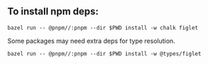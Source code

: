 ## To install npm deps:

```
bazel run -- @pnpm//:pnpm --dir $PWD install -w chalk figlet
```

Some packages may need extra deps for type resolution.

```
bazel run -- @pnpm//:pnpm --dir $PWD install -w @types/figlet
```
